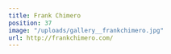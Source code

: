 ```yaml
---
title: Frank Chimero
position: 37
image: "/uploads/gallery__frankchimero.jpg"
url: http://frankchimero.com/
---
```


